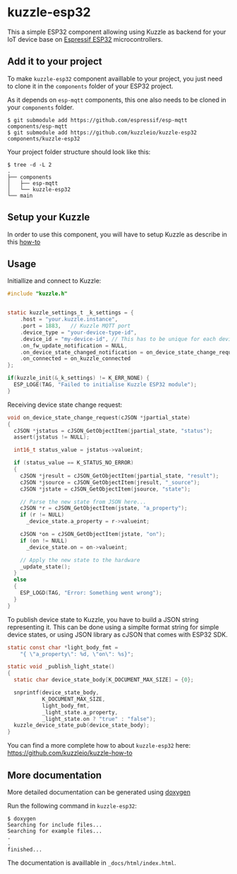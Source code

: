 # kuzzle-esp32

This a simple ESP32 component allowing using Kuzzle as backend for your IoT device base on [Espressif ESP32](https://www.espressif.com/en/products/hardware/esp32/overview) microcontrollers.

## Add it to your project

To make `kuzzle-esp32` component availlable to your project, you just need to clone it in the `components` folder of your ESP32 project.

As it depends on `esp-mqtt` components, this one also needs to be cloned in your `components` folder.

``` console
$ git submodule add https://github.com/espressif/esp-mqtt components/esp-mqtt
$ git submodule add https://github.com/kuzzleio/kuzzle-esp32 components/kuzzle-esp32
```

Your project folder structure should look like this:

``` console
$ tree -d -L 2
.
├── components
│   ├── esp-mqtt
│   └── kuzzle-esp32
└── main
```

## Setup your Kuzzle

In order to use this component, you will have to setup Kuzzle as describe in this [how-to](https://github.com/kuzzleio/kuzzle-ow-to)

## Usage

Initiallize and connect to Kuzzle:

``` c
#include "kuzzle.h"


static kuzzle_settings_t _k_settings = {
    .host = "your.kuzzle.instance",
    .port = 1883,   // Kuzzle MQTT port
    .device_type = "your-device-type-id",
    .device_id = "my-device-id", // This has to be unique for each device
    .on_fw_update_notification = NULL,
    .on_device_state_changed_notification = on_device_state_change_request,  // a callback that will be called when a state change request is received from kuzzle
    .on_connected = on_kuzzle_connected
};

if(kuzzle_init(&_k_settings) != K_ERR_NONE) {
  ESP_LOGE(TAG, "Failed to initialise Kuzzle ESP32 module");
}
```

Receiving device state change request:

```c
void on_device_state_change_request(cJSON *jpartial_state)
{
  cJSON *jstatus = cJSON_GetObjectItem(jpartial_state, "status");
  assert(jstatus != NULL);

  int16_t status_value = jstatus->valueint;

  if (status_value == K_STATUS_NO_ERROR)
  {
    cJSON *jresult = cJSON_GetObjectItem(jpartial_state, "result");
    cJSON *jsource = cJSON_GetObjectItem(jresult, "_source");
    cJSON *jstate = cJSON_GetObjectItem(jsource, "state");

    // Parse the new state from JSON here...
    cJSON *r = cJSON_GetObjectItem(jstate, "a_property");
    if (r != NULL)
      _device_state.a_property = r->valueint;

    cJSON *on = cJSON_GetObjectItem(jstate, "on");
    if (on != NULL)
      _device_state.on = on->valueint;

    // Apply the new state to the hardware
    _update_state();
  }
  else
  {
    ESP_LOGD(TAG, "Error: Something went wrong");
  }
}
```

To publish device state to Kuzzle, you have to build a JSON string representing it.
This can be done using a simplte format string for simple device states, or using JSON library as cJSON that comes with ESP32 SDK.

```c
static const char *light_body_fmt =
    "{ \"a_property\": %d, \"on\": %s}";

static void _publish_light_state()
{
  static char device_state_body[K_DOCUMENT_MAX_SIZE] = {0};

  snprintf(device_state_body,
           K_DOCUMENT_MAX_SIZE,
           light_body_fmt,
           _light_state.a_property,
           _light_state.on ? "true" : "false");
  kuzzle_device_state_pub(device_state_body);
}
```

You can find a more complete how to about `kuzzle-esp32` here: <https://github.com/kuzzleio/kuzzle-how-to>

## More documentation

More detailed documentation can be generated using [doxygen](http://www.doxygen.nl/)

Run the following command in `kuzzle-esp32`:

``` console
$ doxygen
Searching for include files...
Searching for example files...
.
.
finished...
```

The documentation is availlable in `_docs/html/index.html`.